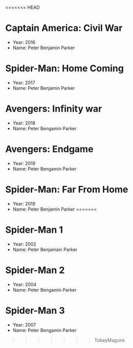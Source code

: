 <<<<<<< HEAD
# Captain America: Civil War

- Year: 2016
- Name: Peter Benjamin Parker

# Spider-Man: Home Coming

- Year: 2017
- Name: Peter Benjamin Parker

# Avengers: Infinity war

- Year: 2018
- Name: Peter Bengamin Parker


# Avengers: Endgame

- Year: 2019
- Name: Peter Bengamin Parker

# Spider-Man: Far From Home

- Year: 2019
- Name: Peter Benjamin Parker
=======
# Spider-Man 1

- Year: 2002
- Name: Peter Benjamain Parker

# Spider-Man 2

- Year: 2004
- Name: Peter Bengamin Parker

# Spider-Man 3
- Year: 2007
- Name: Peter Bengamin Parker
>>>>>>> TobeyMaguire
